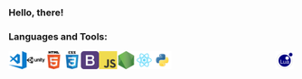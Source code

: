### Hello, there!

### Languages and Tools:
[<img align="left" alt="Visual Studio Code" width="32px" src="https://raw.githubusercontent.com/github/explore/main/topics/visual-studio-code/visual-studio-code.png" />][VisualStudioCode_Site]
[<img align="left" alt="Unity" width="32px" src="https://raw.githubusercontent.com/github/explore/main/topics/unity/unity.png" />][Unity_Site]

[<img align="left" alt="HTML" width="32px" src="https://raw.githubusercontent.com/github/explore/main/topics/html/html.png"  />][HTML_Site]
[<img align="left" alt="CSS" width="32px" src="https://raw.githubusercontent.com/github/explore/main/topics/css/css.png" />][CSS_Site]
[<img align="left" alt="Bootstrap" width="32px" src="https://raw.githubusercontent.com/github/explore/main/topics/bootstrap/bootstrap.png" />][Bootstrap_Site]

[<img align="left" alt="JavaScript" width="32px" src="https://raw.githubusercontent.com/github/explore/main/topics/javascript/javascript.png" />][JavaScript_Site]
[<img align="left" alt="Node.JS" width="32px" src="https://raw.githubusercontent.com/github/explore/main/topics/nodejs/nodejs.png" />][NodeJS_Site]
[<img align="left" alt="React" width="32px" src="https://raw.githubusercontent.com/github/explore/main/topics/react/react.png" />][React_Site]
[<img align="left" alt="Python" width="32px" src="https://raw.githubusercontent.com/github/explore/main/topics/python/python.png" />][Python_Site]
[<img align="right" alt="Lua" width="32px" src="https://raw.githubusercontent.com/github/explore/main/topics/lua/lua.png" />][Lua_Site]




[Bootstrap_Site]: https://getbootstrap.com/
[CSS_Site]: https://developer.mozilla.org/en-US/docs/Web/CSS
[HTML_SITE]: https://developer.mozilla.org/en-US/docs/Web/HTML
[JavaScript_Site]: https://developer.mozilla.org/en-US/docs/Web/JavaScript
[Lua_Site]: https://www.lua.org/about.html
[NodeJS_Site]: https://nodejs.org/en/about/
[Python_Site]: https://www.python.org/about/
[React_Site]: https://reactjs.org/
[ReactRouter_Site]: https://reactrouter.com/
[Unity_Site]: https://unity.com/
[VisualStudioCode_Site]: https://code.visualstudio.com/